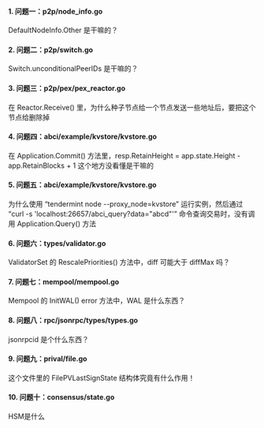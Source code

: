 #### 1. 问题一：p2p/node_info.go

DefaultNodeInfo.Other 是干嘛的？

#### 2. 问题二：p2p/switch.go

Switch.unconditionalPeerIDs 是干嘛的？

#### 3. 问题三：p2p/pex/pex_reactor.go

在 Reactor.Receive() 里，为什么种子节点给一个节点发送一些地址后，要把这个节点给删除掉

#### 4. 问题四：abci/example/kvstore/kvstore.go

在 Application.Commit() 方法里，resp.RetainHeight = app.state.Height - app.RetainBlocks + 1 这个地方没看懂是干嘛的

#### 5. 问题五：abci/example/kvstore/kvstore.go

为什么使用 “tendermint node --proxy_node=kvstore” 运行实例，然后通过 “curl -s 'localhost:26657/abci_query?data="abcd"'” 命令查询交易时，没有调用
Application.Query() 方法

#### 6. 问题六：types/validator.go

ValidatorSet 的 RescalePriorities() 方法中，diff 可能大于 diffMax 吗？

#### 7. 问题七：mempool/mempool.go

Mempool 的 InitWAL() error 方法中，WAL 是什么东西？

#### 8. 问题八：rpc/jsonrpc/types/types.go

jsonrpcid 是个什么东西？

#### 9. 问题九：prival/file.go

这个文件里的 FilePVLastSignState 结构体究竟有什么作用！

#### 10. 问题十：consensus/state.go

HSM是什么